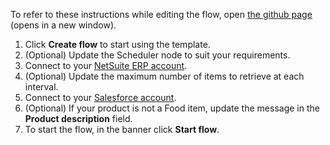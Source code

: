 To refer to these instructions while editing the flow, open [the github page](https://github.com/ot4i/app-connect-templates/blob/master/resources/markdown/Load%20NetSuite%20ERP%20products%20into%20Salesforce_instructions.md) (opens in a new window).

1. Click **Create flow** to start using the template.
1. (Optional) Update the Scheduler node to suit your requirements.
1. Connect to your [NetSuite ERP account](https://ibm.biz/aasnetsuite).
1. (Optional) Update the maximum number of items to retrieve at each interval.
1. Connect to your [Salesforce account](https://ibm.biz/aassalesforce).
1. (Optional) If your product is not a Food item, update the message in the **Product description** field.
1. To start the flow, in the banner click **Start flow**.
